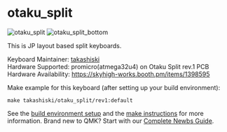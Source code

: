# otaku_split

![otaku_split](https://booth.pximg.net/c/620x620/4394ec37-d0ff-4c92-8f78-5c08d0566da6/i/1398595/511647ef-43e4-4f50-b56d-a0166c090fae_base_resized.jpg)
![otaku_split_bottom](https://booth.pximg.net/c/620x620/4394ec37-d0ff-4c92-8f78-5c08d0566da6/i/1398595/cc9eb113-46a9-42fa-aaed-c4007efbe45e_base_resized.jpg)


This is JP layout based split keyboards.



Keyboard Maintainer: [takashiski](https://github.com/takashiski)  
Hardware Supported: promicro(atmega32u4) on Otaku Split rev.1 PCB  
Hardware Availability: https://skyhigh-works.booth.pm/items/1398595

Make example for this keyboard (after setting up your build environment):

    make takashiski/otaku_split/rev1:default

See the [build environment setup](https://docs.qmk.fm/#/getting_started_build_tools) and the [make instructions](https://docs.qmk.fm/#/getting_started_make_guide) for more information. Brand new to QMK? Start with our [Complete Newbs Guide](https://docs.qmk.fm/#/newbs).
